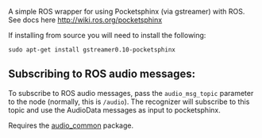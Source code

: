 A simple ROS wrapper for using Pocketsphinx (via gstreamer) with ROS. See docs here http://wiki.ros.org/pocketsphinx

If installing from source you will need to install the following:
```
sudo apt-get install gstreamer0.10-pocketsphinx
```


Subscribing to ROS audio messages:
---------------------------------

To subscribe to ROS audio messages, pass the `audio_msg_topic` parameter to the
node (normally, this is `/audio`). The recognizer will subscribe to this topic
and use the AudioData messages as input to pocketsphinx.

Requires the [audio_common][1] package.

[1]: http://wiki.ros.org/audio_common
